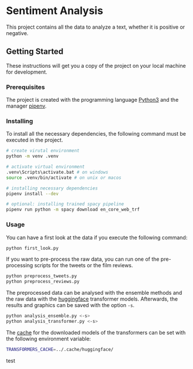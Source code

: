 # Sentiment Analysis

This project contains all the data to analyze a text, whether it is positive or negative.

## Getting Started

These instructions will get you a copy of the project on your local machine for development.

### Prerequisites

The project is created with the programming language [Python3][python3] and the manager [pipenv][pipenv].

### Installing

To install all the necessary dependencies, the following command must be executed in the project.

```bash
# create virutal environment
python -m venv .venv

# activate virtual environment
.venv\Scripts\activate.bat # on windows
source .venv/bin/activate # on unix or macos

# installing necessary dependencies
pipenv install --dev

# optional: installing trained spacy pipeline
pipenv run python -m spacy download en_core_web_trf
```

### Usage

You can have a first look at the data if you execute the following command:

```bash
python first_look.py
```

If you want to pre-process the raw data, you can run one of the pre-processing scripts for the tweets or the film reviews.

```bash
python preprocess_tweets.py
python preprocess_reviews.py
```

The preprocessed data can be analysed with the ensemble methods and the raw data with the [huggingface][huggingface] transformer models. Afterwards, the results and graphics can be saved with the option `-s`.

```bash
python analysis_ensemble.py <-s>
python analysis_transformer.py <-s>
```

The [cache][huggingface_cache] for the downloaded models of the transformers can be set with the following environment variable:

```bash
TRANSFORMERS_CACHE=../.cache/huggingface/
```

test

[python3]: https://www.python.org/
[pipenv]: https://pypi.org/project/pipenv/
[huggingface]: https://huggingface.co/
[huggingface_cache]: https://huggingface.co/transformers/installation.html#caching-models

